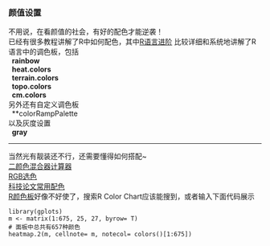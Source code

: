 ### 颜值设置  
  
不用说，在看颜值的社会，有好的配色才能逆袭！  
已经有很多教程讲解了R中如何配色，其中[R语言进阶](http://blog.csdn.net/u014801157/article/details/24372411)
比较详细和系统地讲解了R语言中的调色板，包括  
&ensp;**rainbow**  
&ensp;**heat.colors**  
&ensp;**terrain.colors**  
&ensp;**topo.colors**  
&ensp;**cm.colors**  
另外还有自定义调色板  
&ensp;**colorRampPalette  
以及灰度设置  
&ensp;**gray**  

---  

当然光有靓装还不行，还需要懂得如何搭配~  
[二颜色混合器计算器](http://www.osgeo.cn/app/sc501)  
[RGB选色](http://www.rapidtables.com/web/color/RGB_Color.htm)  
[科技论文常用配色](http://geog.uoregon.edu/datagraphics/color_scales.htm)  
[R颜色板](http://research.stowers.org/efg/R/Color/Chart/)好像不好使了，搜索R Color Chart应该能搜到，或者输入下面代码展示  

```  
library(gplots)  
m <- matrix(1:675, 25, 27, byrow= T)  
# 面板中总共有657种颜色  
heatmap.2(m, cellnote= m, notecol= colors()[1:675]) 
```            
